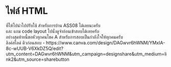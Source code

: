 <h1>ไฟล์ HTML </h1>
ที่ให้ไปนำไปปรับใช้ สำหรับการบ้าน ASS08 ได้เลยนะครับ
<br>
และ แถม code layout ไปนั่งดูจำก่อนเข้าสอบได้เลยครับ
<br>
อย่างสุดท้ายนี้ขอหัวทุกคนโชค A สำหรับการสอบเป็นกำลังใจให้ทุกคนครับ
<br>
ลิงค์สไลด์ ติวก่อนสอบ - https://www.canva.com/design/DAGwvr6hWNM/YMxIA-8c-wUUB-V6XkDZ5Q/edit?utm_content=DAGwvr6hWNM&utm_campaign=designshare&utm_medium=link2&utm_source=sharebutton
